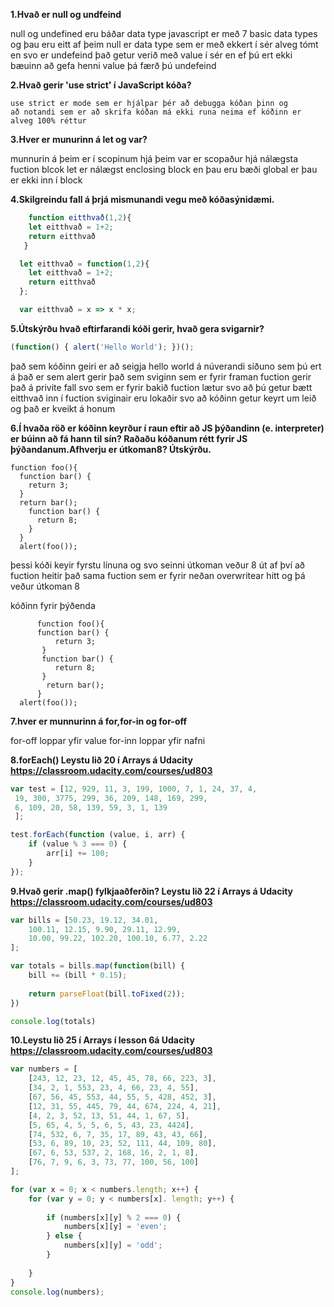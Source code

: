   **1.Hvað er null og undfeind**
  
  null og undefined eru báðar data type javascript er með 7 basic data types og þau eru eitt af þeim 
  null er data type sem er með ekkert í sér alveg tómt en svo er 
  undefeind það getur verið með value í sér en ef þú ert ekki bæuinn að gefa henni value þá færð þú undefeind
  
  **2.Hvað gerir 'use strict' í JavaScript kóða?**
    
    use strict er mode sem er hjálpar þér að debugga kóðan þinn og 
    að notandi sem er að skrifa kóðan má ekki runa neima ef kóðinn er alveg 100% réttur
    
  **3.Hver er munurinn á let og var?**
  
  munnurin á þeim er í scopinum hjá þeim var er scopaður hjá nálægsta fuction blcok 
  let er nálægst enclosing block 
  en þau eru bæði global er þau er ekki inn í block
  
  **4.Skilgreindu fall á þrjá mismunandi vegu með kóðasýnidæmi.**
```javascript
    function eitthvað(1,2){
    let eitthvað = 1+2;
    return eitthvað
   }

  let eitthvað = function(1,2){
    let eitthvað = 1+2;
    return eitthvað
  };

  var eitthvað = x => x * x;
 ```
   __5.Útskýrðu hvað eftirfarandi kóði gerir, hvað gera svigarnir?__
  ```javascript
  (function() { alert('Hello World'); })();
  ```
  það sem kóðinn geiri er að seigja hello world á núverandi síðuno sem þú ert á það er sem alert gerir 
  það sem sviginn sem er fyrir framan fuction gerir það á privite fall svo sem er 
  fyrir bakið fuction lætur svo að þú getur bætt eitthvað inn í fuction
  sviginair eru lokaðir svo að kóðinn getur keyrt um leið og það er kveikt á honum 
  
   __6.Í hvaða röð er kóðinn keyrður í raun eftir að JS þýðandinn (e. interpreter) er búinn að fá hann til sín? Raðaðu kóðanum rétt fyrir JS þýðandanum.Afhverju er útkoman8? Útskýrðu.__
  

    function foo(){ 
      function bar() { 
        return 3; 
      } 
      return bar(); 
        function bar() { 
          return 8; 
        } 
      } 
      alert(foo()); 


þessi kóði keyir fyrstu línuna og svo seinni útkoman veður 8 út af því að fuction heitir það sama 
fuction sem er fyrir neðan overwritear hitt og þá veður útkoman 8 
      

kóðinn fyrir þýðenda
      
          function foo(){
          function bar() {
              return 3;
           }
           function bar() {
              return 8;
           }
            return bar();
          }
      alert(foo());

 
   **7.hver er munnurinn á for,for-in og for-off**
  
 for-off loppar yfir value
 for-inn loppar yfir nafni

   **8.forEach() Leystu  lið 20 í Arrays á Udacity https://classroom.udacity.com/courses/ud803**

```javascript
var test = [12, 929, 11, 3, 199, 1000, 7, 1, 24, 37, 4,
 19, 300, 3775, 299, 36, 209, 148, 169, 299,
 6, 109, 20, 58, 139, 59, 3, 1, 139
 ];

test.forEach(function (value, i, arr) {
    if (value % 3 === 0) {
        arr[i] += 100;
    }
});
```
  **9.Hvað gerir .map() fylkjaaðferðin? Leystu lið 22 í Arrays á Udacity https://classroom.udacity.com/courses/ud803**
```javascript
var bills = [50.23, 19.12, 34.01,
    100.11, 12.15, 9.90, 29.11, 12.99,
    10.00, 99.22, 102.20, 100.10, 6.77, 2.22
];

var totals = bills.map(function(bill) {
    bill += (bill * 0.15);
    
    return parseFloat(bill.toFixed(2));
})

console.log(totals)
```
  **10.Leystu lið 25 í Arrays í lesson 6á Udacity https://classroom.udacity.com/courses/ud803**
```javascript
var numbers = [
    [243, 12, 23, 12, 45, 45, 78, 66, 223, 3],
    [34, 2, 1, 553, 23, 4, 66, 23, 4, 55],
    [67, 56, 45, 553, 44, 55, 5, 428, 452, 3],
    [12, 31, 55, 445, 79, 44, 674, 224, 4, 21],
    [4, 2, 3, 52, 13, 51, 44, 1, 67, 5],
    [5, 65, 4, 5, 5, 6, 5, 43, 23, 4424],
    [74, 532, 6, 7, 35, 17, 89, 43, 43, 66],
    [53, 6, 89, 10, 23, 52, 111, 44, 109, 80],
    [67, 6, 53, 537, 2, 168, 16, 2, 1, 8],
    [76, 7, 9, 6, 3, 73, 77, 100, 56, 100]
];

for (var x = 0; x < numbers.length; x++) {
    for (var y = 0; y < numbers[x]. length; y++) {
        
        if (numbers[x][y] % 2 === 0) {
            numbers[x][y] = 'even';
        } else {
            numbers[x][y] = 'odd';
        }
        
    }
}
console.log(numbers);
```
